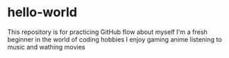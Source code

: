 # hello-world
This repository is for practicing GitHub flow
about myself
I'm a fresh beginner in the world of coding 
hobbies
I enjoy gaming anime listening to music and wathing movies
